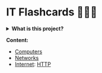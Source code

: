# IT Flashcards 🧠📩🤯

<details>
<summary><b>What is this project?</b></summary>

Collapsible flashcards for preparing IT job interviews or studying IT topics.

You can [contribute](CONTRIBUTING.md) :smile:
</details>

**Content:**
- [Computers](fc/computers.md)
- [Networks](fc/networks.md)
- [Internet](fc/internet.md): [HTTP](fc/http.md)
